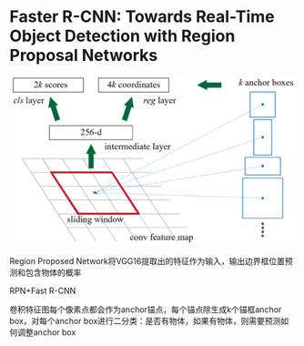 # Faster R-CNN: Towards Real-Time Object Detection with Region Proposal Networks

![image-20230425183733660.png](image-20230425183733660.png)

Region Proposed Network将VGG16提取出的特征作为输入，输出边界框位置预测和包含物体的概率

RPN+Fast R-CNN

卷积特征图每个像素点都会作为anchor锚点，每个锚点除生成k个锚框anchor box，对每个anchor box进行二分类：是否有物体，如果有物体，则需要预测如何调整anchor box
